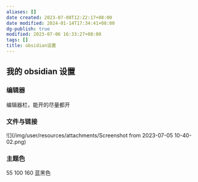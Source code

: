 ```yaml
---
aliases: []
date created: 2023-07-08T12:22:17+08:00
date modified: 2024-01-14T17:34:41+08:00
dg-publish: true
modified: 2023-07-06 16:33:27+08:00
tags: []
title: obsidian设置
---
```


## 我的 obsidian 设置
### 编辑器
编辑器栏，能开的尽量都开  
### 文件与链接
![](/img/user/resources/attachments/Screenshot from 2023-07-05 10-40-02.png)
### 主题色
55 100 160 蓝黑色